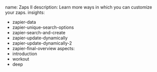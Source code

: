 name: Zaps II
description: Learn more ways in which you can customize your zaps.
insights:
  - zapier-data
  - zapier-unique-search-options
  - zapier-search-and-create
  - zapier-update-dynamically
  - zapier-update-dynamically-2
  - zapier-final-overview
aspects:
  - introduction
  - workout
  - deep
